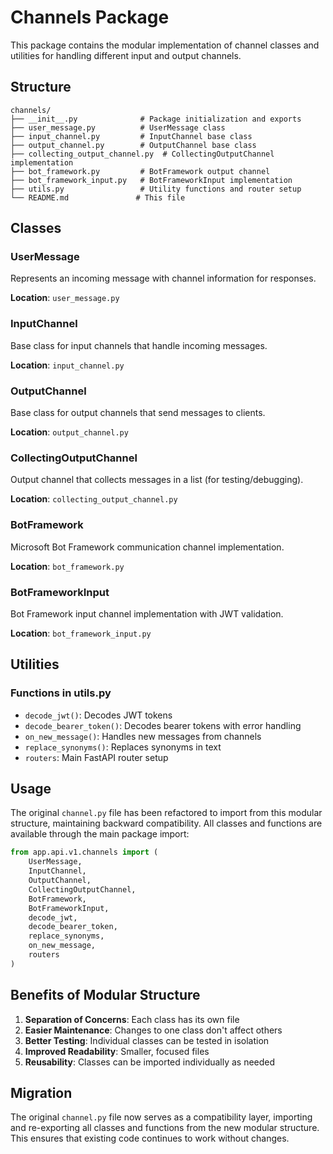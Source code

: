 # Channels Package

This package contains the modular implementation of channel classes and utilities for handling different input and output channels.

## Structure

```
channels/
├── __init__.py              # Package initialization and exports
├── user_message.py          # UserMessage class
├── input_channel.py         # InputChannel base class
├── output_channel.py        # OutputChannel base class
├── collecting_output_channel.py  # CollectingOutputChannel implementation
├── bot_framework.py         # BotFramework output channel
├── bot_framework_input.py   # BotFrameworkInput implementation
├── utils.py                 # Utility functions and router setup
└── README.md               # This file
```

## Classes

### UserMessage
Represents an incoming message with channel information for responses.

**Location**: `user_message.py`

### InputChannel
Base class for input channels that handle incoming messages.

**Location**: `input_channel.py`

### OutputChannel
Base class for output channels that send messages to clients.

**Location**: `output_channel.py`

### CollectingOutputChannel
Output channel that collects messages in a list (for testing/debugging).

**Location**: `collecting_output_channel.py`

### BotFramework
Microsoft Bot Framework communication channel implementation.

**Location**: `bot_framework.py`

### BotFrameworkInput
Bot Framework input channel implementation with JWT validation.

**Location**: `bot_framework_input.py`

## Utilities

### Functions in utils.py
- `decode_jwt()`: Decodes JWT tokens
- `decode_bearer_token()`: Decodes bearer tokens with error handling
- `on_new_message()`: Handles new messages from channels
- `replace_synonyms()`: Replaces synonyms in text
- `routers`: Main FastAPI router setup

## Usage

The original `channel.py` file has been refactored to import from this modular structure, maintaining backward compatibility. All classes and functions are available through the main package import:

```python
from app.api.v1.channels import (
    UserMessage,
    InputChannel,
    OutputChannel,
    CollectingOutputChannel,
    BotFramework,
    BotFrameworkInput,
    decode_jwt,
    decode_bearer_token,
    replace_synonyms,
    on_new_message,
    routers
)
```

## Benefits of Modular Structure

1. **Separation of Concerns**: Each class has its own file
2. **Easier Maintenance**: Changes to one class don't affect others
3. **Better Testing**: Individual classes can be tested in isolation
4. **Improved Readability**: Smaller, focused files
5. **Reusability**: Classes can be imported individually as needed

## Migration

The original `channel.py` file now serves as a compatibility layer, importing and re-exporting all classes and functions from the new modular structure. This ensures that existing code continues to work without changes. 
